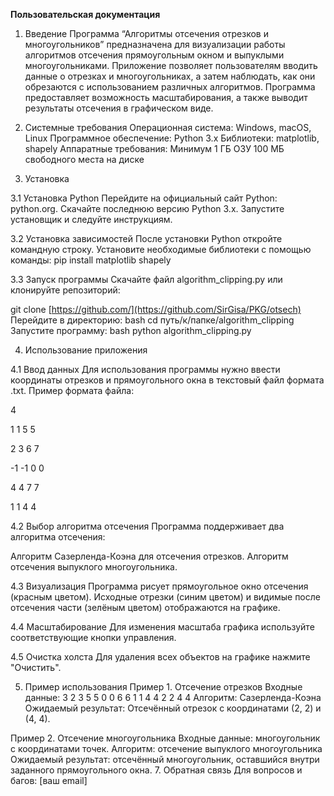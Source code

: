 **Пользовательская документация**
1. Введение
Программа “Алгоритмы отсечения отрезков и многоугольников” предназначена для визуализации работы алгоритмов отсечения прямоугольным окном и выпуклыми многоугольниками. Приложение позволяет пользователям вводить данные о отрезках и многоугольниках, а затем наблюдать, как они обрезаются с использованием различных алгоритмов. Программа предоставляет возможность масштабирования, а также выводит результаты отсечения в графическом виде.

2. Системные требования
Операционная система: Windows, macOS, Linux
Программное обеспечение:
Python 3.x
Библиотеки: matplotlib, shapely
Аппаратные требования:
Минимум 1 ГБ ОЗУ
100 МБ свободного места на диске

3. Установка

3.1 Установка Python
Перейдите на официальный сайт Python: python.org.
Скачайте последнюю версию Python 3.x.
Запустите установщик и следуйте инструкциям.

3.2 Установка зависимостей
После установки Python откройте командную строку.
Установите необходимые библиотеки с помощью команды:
pip install matplotlib shapely

3.3 Запуск программы
Скачайте файл algorithm_clipping.py или клонируйте репозиторий:

git clone [https://github.com/](https://github.com/SirGisa/PKG/otsech)
Перейдите в директорию:
bash cd путь/к/папке/algorithm_clipping
Запустите программу:
bash python algorithm_clipping.py

4. Использование приложения

4.1 Ввод данных
Для использования программы нужно ввести координаты отрезков и прямоугольного окна в текстовый файл формата .txt. Пример формата файла:

4

1 1 5 5

2 3 6 7

-1 -1 0 0

4 4 7 7

1 1 4 4


4.2 Выбор алгоритма отсечения
Программа поддерживает два алгоритма отсечения:


Алгоритм Сазерленда-Коэна для отсечения отрезков.
Алгоритм отсечения выпуклого многоугольника.

4.3 Визуализация
Программа рисует прямоугольное окно отсечения (красным цветом).
Исходные отрезки (синим цветом) и видимые после отсечения части (зелёным цветом) отображаются на графике.

4.4 Масштабирование
Для изменения масштаба графика используйте соответствующие кнопки управления.

4.5 Очистка холста
Для удаления всех объектов на графике нажмите "Очистить".

5. Пример использования
Пример 1. Отсечение отрезков
Входные данные:
3
2 3 5 5
0 0 6 6
1 1 4 4
2 2 4 4
Алгоритм: Сазерленда-Коэна
Ожидаемый результат: Отсечённый отрезок с координатами (2, 2) и (4, 4).

Пример 2. Отсечение многоугольника
Входные данные: многоугольник с координатами точек.
Алгоритм: отсечение выпуклого многоугольника
Ожидаемый результат: отсечённый многоугольник, оставшийся внутри заданного прямоугольного окна.
7. Обратная связь
Для вопросов и багов: [ваш email]
